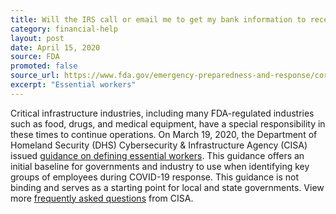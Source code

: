```yaml
---
title: Will the IRS call or email me to get my bank information to receive my Economic Impact Payment?
category: financial-help
layout: post
date: April 15, 2020
source: FDA
promoted: false
source_url: https://www.fda.gov/emergency-preparedness-and-response/coronavirus-disease-2019-covid-19/coronavirus-disease-2019-covid-19-frequently-asked-questions
excerpt: "Essential workers"
---
```


Critical infrastructure industries, including many FDA-regulated industries such as food, drugs, and medical equipment, have a special responsibility in these times to continue operations. On March 19, 2020, the Department of Homeland Security (DHS) Cybersecurity & Infrastructure Agency (CISA) issued [guidance on defining essential workers](https://www.cisa.gov/identifying-critical-infrastructure-during-covid-19). This guidance offers an initial baseline for governments and industry to use when identifying key groups of employees during COVID-19 response. This guidance is not binding and serves as a starting point for local and state governments. View more [frequently asked questions](https://www.cisa.gov/identifying-critical-infrastructure-during-covid-19) from CISA.
